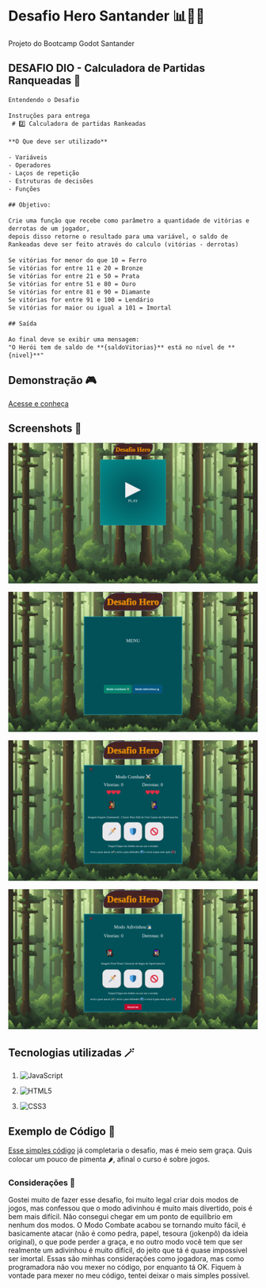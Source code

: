 # Desafio Hero Santander 📊🦸🔥
Projeto do Bootcamp Godot Santander

## DESAFIO DIO - Calculadora de Partidas Ranqueadas 📜


```
Entendendo o Desafio

Instruções para entrega
 # 2️⃣ Calculadora de partidas Rankeadas

**O Que deve ser utilizado**

- Variáveis
- Operadores
- Laços de repetição
- Estruturas de decisões
- Funções

## Objetivo:

Crie uma função que recebe como parâmetro a quantidade de vitórias e derrotas de um jogador,
depois disso retorne o resultado para uma variável, o saldo de Rankeadas deve ser feito através do calculo (vitórias - derrotas)

Se vitórias for menor do que 10 = Ferro
Se vitórias for entre 11 e 20 = Bronze
Se vitórias for entre 21 e 50 = Prata
Se vitórias for entre 51 e 80 = Ouro
Se vitórias for entre 81 e 90 = Diamante
Se vitórias for entre 91 e 100 = Lendário
Se vitórias for maior ou igual a 101 = Imortal

## Saída

Ao final deve se exibir uma mensagem:
"O Herói tem de saldo de **{saldoVitorias}** está no nível de **{nivel}**"

```



## Demonstração 🎮

[Acesse e conheça](https://1001utilidades.online/bootcampgodotsantander/calculadoraderanking)


## Screenshots 📸

![Play](src/public/screenshots/play.png)

![Menu](src/public/screenshots/menu.png)

![Combat](src/public/screenshots/combat.png)

![Guessed](src/public/screenshots/guessed.png)


## Tecnologias utilizadas 🪄

1. ![JavaScript](https://img.shields.io/badge/JavaScript-F7DF1E?style=for-the-badge&logo=javascript&logoColor=black)

3. ![HTML5](https://img.shields.io/badge/HTML5-E34F26?style=for-the-badge&logo=html5&logoColor=white)

4. ![CSS3](https://img.shields.io/badge/CSS3-1572B6?style=for-the-badge&logo=css3&logoColor=white)

## Exemplo de Código 📄
[Esse simples código](src/public/codigo-simples.txt) já completaria o desafio, mas é meio sem graça. Quis colocar um pouco de pimenta 🌶️, afinal o curso é sobre jogos.

### Considerações 📑
  Gostei muito de fazer esse desafio, foi muito legal criar dois modos de jogos, mas confessou que o modo adivinhou é muito mais divertido, pois é bem mais difícil. Não consegui chegar em um ponto de equilíbrio em nenhum dos modos. O Modo Combate acabou se tornando muito fácil, é basicamente atacar (não é como pedra, papel, tesoura (jokenpô) da ideia original), o que pode perder a graça, e no outro modo você tem que ser realmente um adivinhou é muito difícil, do jeito que tá é quase impossível ser imortal. Essas são minhas considerações como jogadora, mas como programadora não vou mexer no código, por enquanto tá OK. Fiquem à vontade para mexer no meu código, tentei deixar o mais simples possível.
